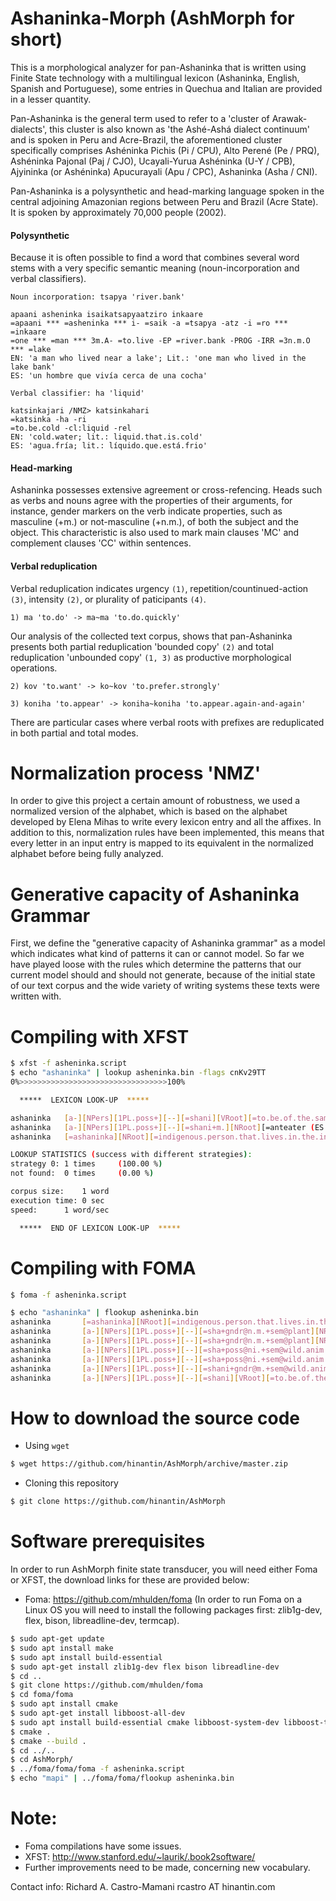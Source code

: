 Ashaninka-Morph (AshMorph for short)
===============

This is a morphological analyzer for pan-Ashaninka that is written using Finite State technology with a multilingual lexicon (Ashaninka, English, Spanish and Portuguese), some entries in Quechua and Italian are provided in a lesser quantity.

Pan-Ashaninka is the general term used to refer to a 'cluster of Arawak-dialects', this cluster is also known as 'the Ashé-Ashá dialect continuum' and is spoken in Peru and Acre-Brazil, the aforementioned cluster specifically comprises Ashéninka Pichis (Pi / CPU), Alto Perené (Pe / PRQ), Ashéninka Pajonal (Paj / CJO), Ucayali-Yurua Ashéninka (U-Y / CPB), Ajyininka (or Ashéninka) Apucurayali (Apu / CPC), Ashaninka (Asha / CNI).

Pan-Ashaninka is a polysynthetic and head-marking language spoken in the central adjoining Amazonian regions between Peru and Brazil (Acre State).
It is spoken by approximately 70,000 people (2002).

#### Polysynthetic  

Because it is often possible to find a word that combines several word stems with a very specific 
semantic meaning (noun-incorporation and verbal classifiers).

```
Noun incorporation: tsapya 'river.bank'

apaani asheninka isaikatsapyaatziro inkaare
=apaani *** =asheninka *** i- =saik -a =tsapya -atz -i =ro *** =inkaare 
=one *** =man *** 3m.A- =to.live -EP =river.bank -PROG -IRR =3n.m.O *** =lake 
EN: 'a man who lived near a lake'; Lit.: 'one man who lived in the lake bank'
ES: 'un hombre que vivía cerca de una cocha' 
```


```
Verbal classifier: ha 'liquid'

katsinkajari /NMZ> katsinkahari
=katsinka -ha -ri 
=to.be.cold -cl:liquid -rel 
EN: 'cold.water; lit.: liquid.that.is.cold'
ES: 'agua.fría; lit.: líquido.que.está.frio' 
```

#### Head-marking 

Ashaninka possesses extensive agreement or cross-refencing. Heads such as verbs and nouns agree with 
the properties of their arguments, for instance, gender markers on the verb indicate properties, such as masculine (+m.) or not-masculine (+n.m.), of both the subject 
and the object.
This characteristic is also used to mark main clauses 'MC' and complement clauses 'CC' within sentences.

#### Verbal reduplication

Verbal reduplication indicates urgency `(1)`, repetition/countinued-action `(3)`, intensity `(2)`, or plurality of paticipants `(4)`.

```
1) ma 'to.do' -> ma~ma 'to.do.quickly' 
```

Our analysis of the collected text corpus, shows that pan-Ashaninka presents both partial reduplication 'bounded copy' `(2)` and total reduplication 'unbounded copy' `(1, 3)` as productive morphological operations.

```
2) kov 'to.want' -> ko~kov 'to.prefer.strongly' 

3) koniha 'to.appear' -> koniha~koniha 'to.appear.again-and-again'
```

There are particular cases where verbal roots with prefixes are reduplicated in both partial and total modes. 

Normalization process 'NMZ'
=====================

In order to give this project a certain amount of robustness, we used a normalized version of the alphabet, which is based on the alphabet 
developed by Elena Mihas to write every lexicon entry and all the affixes. 
In addition to this, normalization rules have been implemented, this means that every letter in an input entry is mapped to
its equivalent in the normalized alphabet before being fully analyzed. 

Generative capacity of Ashaninka Grammar
=========================

First, we define the "generative capacity of Ashaninka grammar" as a model which indicates what kind of patterns it can or cannot model.
So far we have played loose with the rules which determine the patterns that our current model should and should not generate, because of the initial state of our text corpus and the wide variety of writing systems these texts were written with.

Compiling with XFST
===============================

```bash
$ xfst -f asheninka.script 
$ echo "ashaninka" | lookup asheninka.bin -flags cnKv29TT
0%>>>>>>>>>>>>>>>>>>>>>>>>>>>>>>>>>100%

  *****  LEXICON LOOK-UP  *****

ashaninka	[a-][NPers][1PL.poss+][--][=shani][VRoot][=to.be.of.the.same.group][--][-nka][NS][+NMZ.QLTY]nka
ashaninka	[a-][NPers][1PL.poss+][--][=shani+m.][NRoot][=anteater (ES: oso.hormiguero; sci.nm.: myrmecophaga.tridactyla)][--][-nka][NS][+NMZ.QLTY][=abstract.qlty.noun]
ashaninka	[=ashaninka][NRoot][=indigenous.person.that.lives.in.the.in.the.central.adjoining.Amazonian.regions.between.Peru-and-Brazil]

LOOKUP STATISTICS (success with different strategies):
strategy 0:	1 times 	(100.00 %)
not found:	0 times 	(0.00 %)

corpus size:	1 word
execution time:	0 sec
speed:		1 word/sec

  *****  END OF LEXICON LOOK-UP  *****
```

Compiling with FOMA
===============================

```bash
$ foma -f asheninka.script 

$ echo "ashaninka" | flookup asheninka.bin
ashaninka       [=ashaninka][NRoot][=indigenous.person.that.lives.in.the.in.the.central.adjoining.Amazonian.regions.between.Peru-and-Brazil]
ashaninka       [a-][NPers][1PL.poss+][--][=sha+gndr@n.m.+sem@plant][NRoot][=palm.tree.sp. (it.has.black.fruits.&.its.leaves.are.used.to.make.baskets/mats; ES: ungurahui, unguravi, ungurabe, ungurague; PT: patoá)][--][-ni+sem@place.][+CL:watercourse][=watercourse, running.water.feature][--][-nka][NS][+NMZ.QLTY][=abstract.qlty.noun]
ashaninka       [a-][NPers][1PL.poss+][--][=sha+gndr@n.m.+sem@plant][NRoot][=palm.tree.sp. (it.has.black.fruits.&.its.leaves.are.used.to.make.baskets/mats; ES: ungurahui, unguravi, ungurabe, ungurague; PT: patoá)][--][-ni][DEGR][+AUG][=AUG (EN: too; ES: demasiado); INTNS][--][-nka][NS][+NMZ.QLTY][=abstract.qlty.noun]
ashaninka       [a-][NPers][1PL.poss+][--][=sha+poss@ni.+sem@wild.anim.][NRoot][=anteater (ES: piampía; PT: tamanduá)][--][-ni+sem@place.][+CL:watercourse][=watercourse, running.water.feature][--][-nka][NS][+NMZ.QLTY][=abstract.qlty.noun]
ashaninka       [a-][NPers][1PL.poss+][--][=sha+poss@ni.+sem@wild.anim.][NRoot][=anteater (ES: piampía; PT: tamanduá)][--][-ni][DEGR][+AUG][=AUG (EN: too; ES: demasiado); INTNS][--][-nka][NS][+NMZ.QLTY][=abstract.qlty.noun]
ashaninka       [a-][NPers][1PL.poss+][--][=shani+gndr@m.+sem@wild.anim.][NRoot][=anteater (ES: oso.hormiguero; sci.nm.: myrmecophaga.tridactyla; PT: tamanduá)][--][-nka][NS][+NMZ.QLTY][=abstract.qlty.noun]
ashaninka       [a-][NPers][1PL.poss+][--][=shani][VRoot][=to.be.of.the.same.group][--][-nka][NS][+NMZ.QLTY]nka
```

How to download the source code 
===============================

* Using `wget`

```bash
$ wget https://github.com/hinantin/AshMorph/archive/master.zip 
```

* Cloning this repository

```bash
$ git clone https://github.com/hinantin/AshMorph
```

Software prerequisites
======================

In order to run AshMorph finite state transducer, you will need either Foma or XFST, the download links for these are provided below:

* Foma: https://github.com/mhulden/foma (In order to run Foma on a Linux OS you will need to install the following packages first: zlib1g-dev, flex, bison, libreadline-dev, termcap).

```bash
$ sudo apt-get update
$ sudo apt install make
$ sudo apt install build-essential
$ sudo apt-get install zlib1g-dev flex bison libreadline-dev
$ cd ..
$ git clone https://github.com/mhulden/foma
$ cd foma/foma
$ sudo apt install cmake
$ sudo apt-get install libboost-all-dev
$ sudo apt install build-essential cmake libboost-system-dev libboost-thread-dev libboost-program-options-dev libboost-test-dev libeigen3-dev zlib1g-dev libbz2-dev liblzma-dev
$ cmake . 
$ cmake --build . 
$ cd ../.. 
$ cd AshMorph/
$ ../foma/foma/foma -f asheninka.script
$ echo "mapi" | ../foma/foma/flookup asheninka.bin

```
Note: 
=====
* Foma compilations have some issues.
* XFST: http://www.stanford.edu/~laurik/.book2software/
* Further improvements need to be made, concerning new vocabulary.

Contact info:
Richard A. Castro-Mamani rcastro AT hinantin.com

